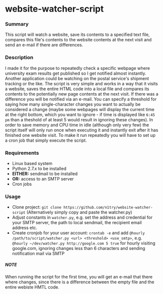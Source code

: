 # website-watcher-script

### Summary
This script will watch a website, save its contents to a specified text file, compares this file's contents to the website contents at the next visit and send an e-mail if there are differences.

### Description
I made it for the purpose to repeatedly check a specific webpage where university exam results get published so I get notified almost instantly. Another application could be watching on the postal service's shipment tracking or the like.
The script is very simple and works in a way that it visits a website, saves the entire HTML code into a local file and compares its contents to the potentially new page contents at the next visit. If there was a difference you will be notified via an e-mail. You can specify a threshold for saying how many single-character changes you want to actually be considered a change (maybe some webpages will display the current time at the right bottom, which you want to ignore - if time is displayed like <code>6:45 pm</code> than a theshold of at least 5 would result in ignoring these changes).
In order to save memory and CPU time in idle (although only very few) the script itself will only run once when executing it and instantly exit after it has finished one website visit. To make it run repeatedly you will have to set up a cron job that simply execute the script.

### Requirements
* Linux based system
* Python 2.7.x to be installed
* __EITHER:__ sendmail to be installed
* __OR:__ access to an SMTP server
* Cron jobs

### Usage
* Clone project: `git clone https://github.com/n1try/website-watcher-script` (Alternatively simply copy and paste the watcher.py)
* Adjust constants in `watcher.py`, e.g. set the address and credential for your SMTP server, the path to local sendmail, the recipient email address etc.
* Create cronjob for your user account: `crontab -e` and add `@hourly /path/to/script/watcher.py <url> <threshold> <use_smtp>`, e.g. `@hourly ~/dev/watcher.py http://google.com 5 true` for hourly visiting google.com, ignoring changes less than 6 characters and sending notification mail via SMTP

##### NOTE
When running the script for the first time, you will get an e-mail that there where changes, since there is a difference between the empty file and the entire webiste HMTL code.